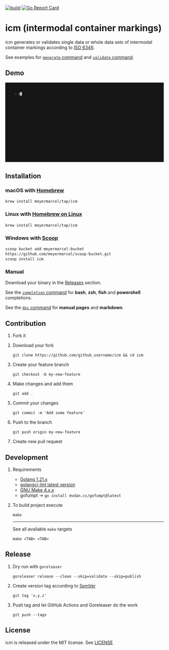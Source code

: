 [![build](https://github.com/meyermarcel/icm/actions/workflows/build.yml/badge.svg)](https://github.com/meyermarcel/icm/actions/workflows/build.yml)  [![Go Report Card](https://goreportcard.com/badge/github.com/meyermarcel/icm)](https://goreportcard.com/report/github.com/meyermarcel/icm)

# icm (intermodal container markings)

icm generates or validates single data or whole data sets of intermodal container markings according to [ISO 6346](https://en.wikipedia.org/wiki/ISO_6346).

See examples for [`generate` command](docs/icm_generate.md#examples) and [`validate` command](docs/icm_validate.md#examples).

## Demo

![Demo](docs/gif/demo.gif)

## Installation

### macOS with [Homebrew](https://brew.sh)

```
brew install meyermarcel/tap/icm
```

### Linux with [Homebrew on Linux](https://docs.brew.sh/Homebrew-on-Linux)

```
brew install meyermarcel/tap/icm
```

### Windows with [Scoop](https://scoop.sh)

```
scoop bucket add meyermarcel-bucket https://github.com/meyermarcel/scoop-bucket.git
scoop install icm
```

### Manual

Download your binary in the [Releases](https://github.com/meyermarcel/icm/releases) section.

See the [`completion` command](docs/icm_completion.md) for **bash**, **zsh**, **fish** and **powershell** completions.

See the [`doc` command](docs/icm_doc.md) for **manual pages** and **markdown**.

## Contribution

1. Fork it

2. Download your fork
    ```
    git clone https://github.com/github_username/icm && cd icm
    ```

3. Create your feature branch
    ```
    git checkout -b my-new-feature
    ```

4. Make changes and add them
    ```
    git add .
    ```

5. Commit your changes
    ```
    git commit -m 'Add some feature'
    ```

6. Push to the branch
    ```
    git push origin my-new-feature
    ```

7. Create new pull request

## Development

1. Requirements
    * [Golang 1.21.x](https://golang.org/doc/install)
    * [golangci-lint latest version](https://github.com/golangci/golangci-lint#install)
    * [GNU Make 4.x.x](https://www.gnu.org/software/make/)
    * gofumpt -> `go install mvdan.cc/gofumpt@latest`

2. To build project execute
    ```
    make
    ```

    ---
    See all available `make` targets

    ```
    make <TAB> <TAB>
    ```

## Release

1. Dry run with `goreleaser`
    ```
    goreleaser release --clean --skip=validate --skip=publish
    ```

2. Create version tag according to [SemVer](https://semver.org)
    ```
    git tag 'x.y.z'
    ```

3. Push tag and let GitHub Actions and Goreleaser do the work
    ```
    git push --tags
    ```

## License

icm is released under the MIT license. See [LICENSE](https://github.com/meyermarcel/icm/blob/master/LICENSE)
